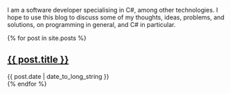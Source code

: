 I am a software developer specialising in C#, among other technologies. I hope to use this blog to discuss some of my thoughts, ideas, problems, and solutions, on programming in general, and C# in particular.
 
  {% for post in site.posts %}
  <article>
    <h2>
      <a href="{{site.baseurl}}{{ post.url }}">
        {{ post.title }}
      </a>
    </h2>
    <time datetime="{{ post.date | date: "%Y-%m-%d" }}">{{ post.date | date_to_long_string }}</time>
  </article>
{% endfor %}
